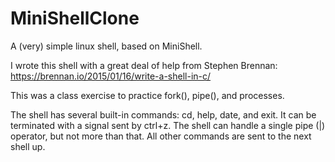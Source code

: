 # MiniShellClone
A (very) simple linux shell, based on MiniShell.

I wrote this shell with a great deal of help from Stephen Brennan: https://brennan.io/2015/01/16/write-a-shell-in-c/

This was a class exercise to practice fork(), pipe(), and processes.

The shell has several built-in commands: cd, help, date, and exit.
It can be terminated with a signal sent by ctrl+z.
The shell can handle a single pipe (|) operator, but not more than that.
All other commands are sent to the next shell up.
